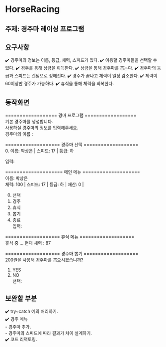 # HorseRacing

## 주제: 경주마 레이싱 프로그램

## 요구사항
✔️ 경주마의 정보는 이름, 등급, 체력, 스피드가 있다.
✔️ 이용할 경주마들을 선택할 수 있다.
✔️ 경주를 통해 상금을 획득한다.
✔️ 상금을 통해 경주마를 뽑는다.
✔️ 경주마의 등급과 스피드는 랜덤으로 정해진다.
✔️ 경주가 끝나고 체력이 일정 감소한다.
✔️ 체력이 60이상만 경주가 가능하다.
✔️ 휴식을 통해 체력을 회복한다.

## 동작화면
================== 경마 프로그램 ==================<br/>
기본 경주마를 생성합니다.<br/>
사용하실 경주마의 정보를 입력해주세요.<br/>
경주마의 이름 : <br/>

=================== 경주마 선택 ===================<br/>
 0. 이름: 박상은   	| 스피드: 17 | 등급: 하<br/>

입력: <br/>

==================== 메인 메뉴 ====================<br/>
이름: 박상은   	 <br/>
체력: 100 | 스피드: 17 | 등급: 하 | 재산: 0 |  <br/>

0. 선택<br/>
1. 경주<br/>
2. 휴식<br/>
3. 뽑기<br/>
4. 종료<br/>
입력: <br/>

=================== 휴식 메뉴 ===================<br/>
휴식 중 ... 현재 체력 : 87<br/>

=================== 경주마 뽑기 ===================<br/>
200원을 사용해 경주마를 뽑으시겠습니까?<br/>
1. YES <br/>
2. NO <br/>
선택: <br/>

## 보완할 부분
✔️ try~catch 예외 처리하기.          
✔️ 경주 메뉴                
    - 경주마 추가.               
    - 경주마의 스피드에 따라 결과가 차이 설계하기.              
✔️ 코드 리팩토링.               

